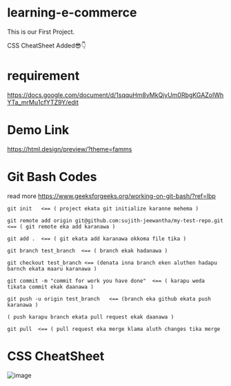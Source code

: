 # learning-e-commerce
This is our First Project.

CSS CheatSheet Added😎👇


# requirement

https://docs.google.com/document/d/1sqquHm8vMkQjyUm0RbgKGAZoIWhYTa_mrMu1cfYTZ9Y/edit


# Demo Link 

https://html.design/preview/?theme=famms


# Git Bash Codes
read more https://www.geeksforgeeks.org/working-on-git-bash/?ref=lbp

```
git init   <== ( project ekata git initialize karanne mehema )

git remote add origin git@github.com:sujith-jeewantha/my-test-repo.git  <== ( git remote eka add karanawa )

git add .  <== ( git ekata add karanawa okkoma file tika )

git branch test_branch  <== ( branch ekak hadanawa )

git checkout test_branch <== (denata inna branch eken aluthen hadapu barnch ekata maaru karanawa )

git commit -m "commit for work you have done"  <== ( karapu weda tikata commit ekak daanawa )

git push -u origin test_branch   <== (branch eka github ekata push karanawa )

( push karapu branch ekata pull request ekak daanawa )

git pull  <== ( pull request eka merge klama aluth changes tika merge
```

# CSS CheatSheet
![image](https://user-images.githubusercontent.com/82176749/163332114-4bb30f45-3875-4cdc-ba52-17b1f6569ef9.png)

